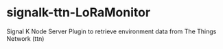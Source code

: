 # signalk-ttn-LoRaMonitor
Signal K Node Server Plugin to retrieve environment data from The Things Network (ttn)
